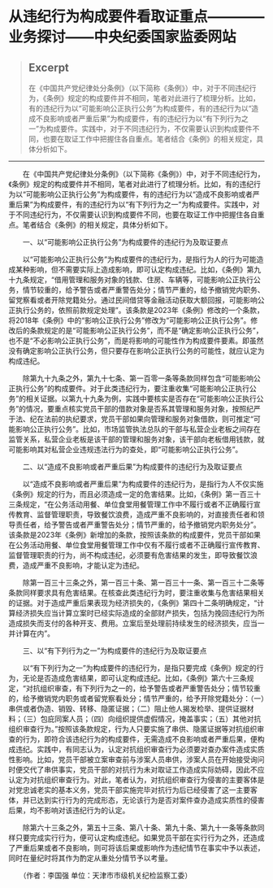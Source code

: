 
# 从违纪行为构成要件看取证重点————业务探讨——中央纪委国家监委网站

> ## Excerpt
> 在《中国共产党纪律处分条例》（以下简称《条例》）中，对于不同违纪行为，《条例》规定的构成要件并不相同，笔者对此进行了梳理分析。比如，有的违纪行为以“可能影响公正执行公务”为构成要件，有的违纪行为以“造成不良影响或者严重后果”为构成要件，有的违纪行为以“有下列行为之一”为构成要件。实践中，对于不同违纪行为，不仅需要认识到构成要件不同，也要在取证工作中把握住各自重点。笔者结合《条例》的相关规定，具体分析如下。

---
　　在《中国共产党纪律处分条例》（以下简称《条例》）中，对于不同违纪行为，《条例》规定的构成要件并不相同，笔者对此进行了梳理分析。比如，有的违纪行为以“可能影响公正执行公务”为构成要件，有的违纪行为以“造成不良影响或者严重后果”为构成要件，有的违纪行为以“有下列行为之一”为构成要件。实践中，对于不同违纪行为，不仅需要认识到构成要件不同，也要在取证工作中把握住各自重点。笔者结合《条例》的相关规定，具体分析如下。

　　一、以“可能影响公正执行公务”为构成要件的违纪行为及取证要点

　　以“可能影响公正执行公务”为构成要件的违纪行为，是指行为人的行为可能造成某种影响，但不需要实际上造成影响，即可认定构成违纪。比如，《条例》第九十九条规定，“借用管理和服务对象的钱款、住房、车辆等，可能影响公正执行公务，情节较重的，给予警告或者严重警告处分；情节严重的，给予撤销党内职务、留党察看或者开除党籍处分。通过民间借贷等金融活动获取大额回报，可能影响公正执行公务的，依照前款规定处理”。该条款是2023年《条例》修改的一个条款，将2018年《条例》中的“影响公正执行公务”修改为“可能影响公正执行公务”。修改后的条款规定的是“可能影响公正执行公务”，而不是“确定影响公正执行公务”，也不是“不必影响公正执行公务”，而是将影响的可能性作为构成要件要素。即虽然没有确定影响公正执行公务，但只要存在影响公正执行公务的可能性，就应认定为构成违纪。

　　除第九十九条之外，第九十七条、第一百零一条等条款同样包含“可能影响公正执行公务”的构成要件。对于此类违纪行为，要注重收集“可能影响公正执行公务”的相关证据。以第九十九条为例，实践中要核实是否存在“可能影响公正执行公务”的情况，要重点核实党员干部的借款对象是否系其管理和服务对象，按照纪严于法、纪在法前的执纪要求，党员干部如果向管理和服务对象借款，则可推定“可能影响公正执行公务”。比如，市场监管执法总队的干部与私营企业老板之间存在监管关系，私营企业老板是该干部的管理和服务对象，该干部向老板借用钱款，就可能影响其对私营企业违规违法行为的查处，即“可能影响公正执行公务”。

　　二、以“造成不良影响或者严重后果”为构成要件的违纪行为及取证要点

　　以“造成不良影响或者严重后果”为构成要件的违纪行为，是指行为人不仅实施《条例》规定的行为，而且必须造成一定的危害结果。比如，《条例》第一百三十三条规定，“在公务活动用餐、单位食堂用餐管理工作中不履行或者不正确履行宣传教育、监督管理职责，导致餐饮浪费，造成严重不良影响的，对直接责任者和领导责任者，给予警告或者严重警告处分；情节严重的，给予撤销党内职务处分”。该条款是2023年《条例》新增加的条款，按照该条款的构成要件，党员干部如果在公务活动用餐、单位食堂用餐管理工作中仅有不履行或者不正确履行宣传教育、监督管理职责的行为，尚不构成违纪，必须要有危害结果的发生，即导致餐饮浪费，造成严重不良影响，才能认定为违纪。

　　除第一百三十三条之外，第一百三十条、第一百三十一条、第一百三十二条等条款同样要求具有危害结果。在核查此类违纪行为时，要注重收集与危害结果相关的证据。对于造成严重后果表现为经济损失的，《条例》第四十二条明确规定，“计算经济损失应当计算立案时已经实际造成的全部财产损失，包括为挽回违纪行为所造成损失而支付的各种开支、费用。立案后至处理前持续发生的经济损失，应当一并计算在内”。

　　三、以“有下列行为之一”为构成要件的违纪行为及取证要点

　　以“有下列行为之一”为构成要件的违纪行为，是指只要完成《条例》规定的行为，无论是否造成危害结果，即可认定构成违纪。比如，《条例》第六十三条规定，“对抗组织审查，有下列行为之一的，给予警告或者严重警告处分；情节较重的，给予撤销党内职务或者留党察看处分；情节严重的，给予开除党籍处分：（一）串供或者伪造、销毁、转移、隐匿证据；（二）阻止他人揭发检举、提供证据材料；（三）包庇同案人员；（四）向组织提供虚假情况，掩盖事实；（五）其他对抗组织审查行为。”按照该条款规定，行为人只要实施了串供、隐匿证据等对抗组织审查的行为，即符合该违纪行为的构成要件，无需造成不良影响或者严重后果，便构成违纪。实践中，有同志认为，认定对抗组织审查行为必须要对查办案件造成实质性影响。比如，党员干部被立案审查前与涉案人员串供，涉案人员在开始接受询问时便交代了串供事实，党员干部的对抗行为未对取证工作造成实际妨碍，因此不应认定为对抗组织审查行为。对此，笔者认为，对抗组织审查行为侵害的主要客体是对党忠诚老实的基本义务，党员干部实施完毕对抗行为后已经侵害了这一主要客体，并已达到实行行为的完成形态，无论该行为是否对案件查办造成实质性的侵害后果，均不影响对该违纪行为的认定。

　　除第六十三条之外，第五十三条、第八十条、第九十条、第九十一条等条款同样只要完成实行行为，便可认定构成违纪。如果党员干部在实行行为之外，还造成了严重后果或者不良影响，则可将该后果或影响作为违纪情节在事实中予以表述，同时在量纪时将其作为酌定从重处分情节予以考量。

　　（作者：李国强 单位：天津市市级机关纪检监察工委）
